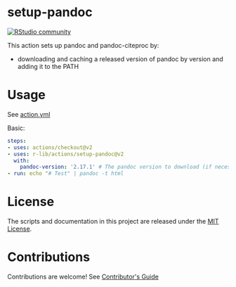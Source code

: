 # setup-pandoc

[![RStudio community](https://img.shields.io/badge/community-github--actions-blue?style=social&logo=rstudio&logoColor=75AADB)](https://community.rstudio.com/new-topic?category=Package%20development&tags=github-actions)

This action sets up pandoc and pandoc-citeproc by:

- downloading and caching a released version of pandoc by version and adding it to the PATH

# Usage

See [action.yml](action.yml)

Basic:

```yaml
steps:
- uses: actions/checkout@v2
- uses: r-lib/actions/setup-pandoc@v2
  with:
    pandoc-version: '2.17.1' # The pandoc version to download (if necessary) and use.
- run: echo "# Test" | pandoc -t html
```

# License

The scripts and documentation in this project are released under the [MIT License](LICENSE).

# Contributions

Contributions are welcome! See [Contributor's Guide](docs/contributors.md)
